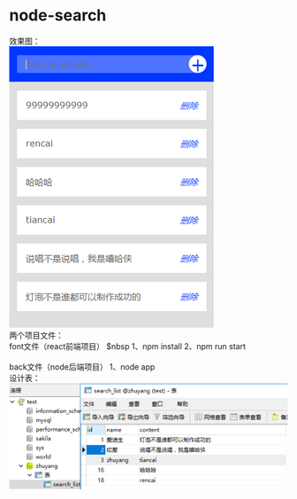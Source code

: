 # node-search
效果图：
<Br/>
![image](https://github.com/zhuyangmsg/node-case/blob/0ed6251d937eebd2b7867c69ab611739b1e2e35b/QQ%E6%88%AA%E5%9B%BE20180805005535.png)<Br/>
两个项目文件：
<Br/>
font文件（react前端项目） $nbsp   1、npm install       2、npm run start   
<Br/>
back文件（node后端项目）    1、node app
<Br/>
设计表：
![image](https://github.com/zhuyangmsg/node-case/blob/0e59670b9e7de5833c53793c4c6e2425e92f107f/QQ%E6%88%AA%E5%9B%BE20180805005738.png)
